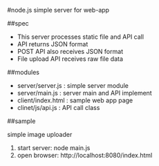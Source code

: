 #node.js simple server for web-app

##spec

 - This server processes static file and API call 
 - API returns JSON format
 - POST API also receives JSON format 
 - File upload API receives raw file data
 
##modules

 - server/server.js : simple server module 
 - server/main.js : server main and API implement
 - client/index.html : sample web app page
 - clinet/js/api.js : API call class 
 
##sample

simple image uploader 

 1. start server: node main.js
 1. open browser: http://localhost:8080/index.html
